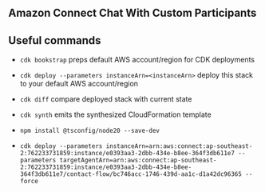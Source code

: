 ## Amazon Connect Chat With Custom Participants

## Useful commands

* `cdk bookstrap`       preps default AWS account/region for CDK deployments
* `cdk deploy --parameters instanceArn=<instanceArn>`      deploy this stack to your default AWS account/region
* `cdk diff`        compare deployed stack with current state
* `cdk synth`       emits the synthesized CloudFormation template

* `npm install @tsconfig/node20 --save-dev`  
* `cdk deploy --parameters instanceArn=arn:aws:connect:ap-southeast-2:762233731859:instance/e0393aa3-2dbb-434e-b8ee-364f3db611e7 --parameters targetAgentArn=arn:aws:connect:ap-southeast-2:762233731859:instance/e0393aa3-2dbb-434e-b8ee-364f3db611e7/contact-flow/bc746acc-1746-439d-aa1c-d1a42dc96365 --force`


